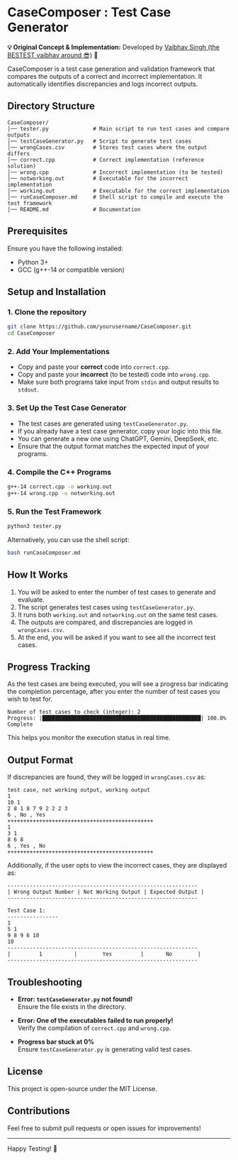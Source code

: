 # CaseComposer : Test Case Generator
**💡 Original Concept & Implementation:** Developed by [Vaibhav Singh (the BESTEST vaibhav around 😎)](https://github.com/vs34) 🎯  

CaseComposer is a test case generation and validation framework that compares the outputs of a correct and incorrect implementation. It automatically identifies discrepancies and logs incorrect outputs.

## Directory Structure
```
CaseComposer/
│── tester.py              # Main script to run test cases and compare outputs
│── testCaseGenerator.py   # Script to generate test cases
│── wrongCases.csv         # Stores test cases where the output differs
│── correct.cpp            # Correct implementation (reference solution)
│── wrong.cpp              # Incorrect implementation (to be tested)
│── notworking.out         # Executable for the incorrect implementation
│── working.out            # Executable for the correct implementation
│── runCaseComposer.md     # Shell script to compile and execute the test framework
│── README.md              # Documentation
```

## Prerequisites
Ensure you have the following installed:
- Python 3+
- GCC (g++-14 or compatible version)

## Setup and Installation
### 1. Clone the repository
```bash
git clone https://github.com/yourusername/CaseComposer.git
cd CaseComposer
```

### 2. Add Your Implementations
- Copy and paste your **correct** code into `correct.cpp`.
- Copy and paste your **incorrect** (to be tested) code into `wrong.cpp`.
- Make sure both programs take input from `stdin` and output results to `stdout`.

### 3. Set Up the Test Case Generator
- The test cases are generated using `testCaseGenerator.py`.
- If you already have a test case generator, copy your logic into this file.
- You can generate a new one using ChatGPT, Gemini, DeepSeek, etc.
- Ensure that the output format matches the expected input of your programs.

### 4. Compile the C++ Programs
```bash
g++-14 correct.cpp -o working.out
g++-14 wrong.cpp -o notworking.out
```

### 5. Run the Test Framework
```bash
python3 tester.py
```
Alternatively, you can use the shell script:
```bash
bash runCaseComposer.md
```

## How It Works
1. You will be asked to enter the number of test cases to generate and evaluate.
2. The script generates test cases using `testCaseGenerator.py`.
3. It runs both `working.out` and `notworking.out` on the same test cases.
4. The outputs are compared, and discrepancies are logged in `wrongCases.csv`.
5. At the end, you will be asked if you want to see all the incorrect test cases.

## Progress Tracking

As the test cases are being executed, you will see a progress bar indicating the completion percentage, after you enter the number of test cases you wish to test for.  
```
Number of test cases to check (integer): 2
Progress: |██████████████████████████████████████████████████| 100.0% Complete
```
This helps you monitor the execution status in real time.  

## Output Format
If discrepancies are found, they will be logged in `wrongCases.csv` as:
```
test case, not working output, working output
1
10 1
2 8 1 8 7 9 2 2 2 3
6 , No , Yes 
++++++++++++++++++++++++++++++++++++++++++++++
1
3 1
8 6 8
6 , Yes , No 
++++++++++++++++++++++++++++++++++++++++++++++
```
Additionally, if the user opts to view the incorrect cases, they are displayed as:
```
------------------------------------------------------------
| Wrong Output Number | Not Working Output | Expected Output |
------------------------------------------------------------

Test Case 1:
----------------
1
5 1
9 8 9 6 10
10
------------------------------------------------------------
|         1          |        Yes         |       No        |
------------------------------------------------------------
```

## Troubleshooting
- **Error: `testCaseGenerator.py` not found!**  
  Ensure the file exists in the directory.

- **Error: One of the executables failed to run properly!**  
  Verify the compilation of `correct.cpp` and `wrong.cpp`.

- **Progress bar stuck at 0%**  
  Ensure `testCaseGenerator.py` is generating valid test cases.

## License
This project is open-source under the MIT License.

## Contributions
Feel free to submit pull requests or open issues for improvements!

---
Happy Testing! 🚀

